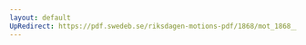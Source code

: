 ```yaml
---
layout: default
UpRedirect: https://pdf.swedeb.se/riksdagen-motions-pdf/1868/mot_1868__ak__00074/mot_1868__ak__00074_001.pdf
---
```

